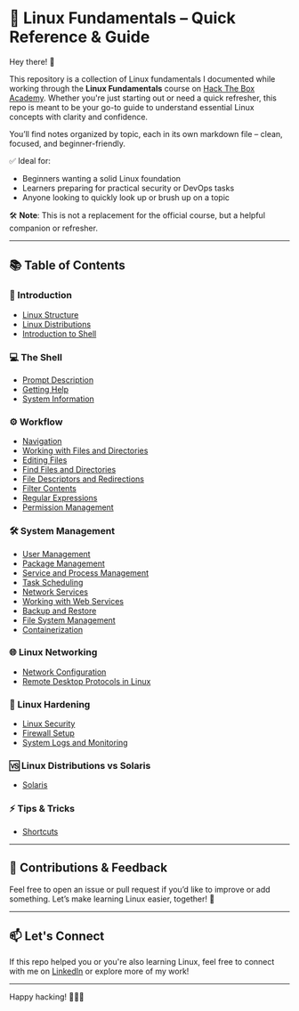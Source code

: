 # 🐧 Linux Fundamentals – Quick Reference & Guide

Hey there! 👋

This repository is a collection of Linux fundamentals I documented while working through the **Linux Fundamentals** course on [Hack The Box Academy](https://academy.hackthebox.com/module/details/18). Whether you're just starting out or need a quick refresher, this repo is meant to be your go-to guide to understand essential Linux concepts with clarity and confidence.

You’ll find notes organized by topic, each in its own markdown file – clean, focused, and beginner-friendly.

✅ Ideal for:
- Beginners wanting a solid Linux foundation
- Learners preparing for practical security or DevOps tasks
- Anyone looking to quickly look up or brush up on a topic

🛠️ **Note**: This is not a replacement for the official course, but a helpful companion or refresher.

---

## 📚 Table of Contents

### 📘 Introduction
- [Linux Structure](Linux_Structure.md)
- [Linux Distributions](Linux_Distributions.md)
- [Introduction to Shell](Introduction_to_Shell.md)

### 💻 The Shell
- [Prompt Description](Prompt_Description.md)
- [Getting Help](Getting_help.md)
- [System Information](System_Information.md)

### ⚙️ Workflow
- [Navigation](Linux_Navigation.md)
- [Working with Files and Directories](Linux_Files_and_Directories.md)
- [Editing Files](Editing_Files.md)
- [Find Files and Directories](Find_Files_and_Directories.md)
- [File Descriptors and Redirections](File_Descriptors_and_Redirections.md)
- [Filter Contents](Filter_Contents.md)
- [Regular Expressions](Regular_Expressions.md)
- [Permission Management](Permission_Management.md)

### 🛠️ System Management
- [User Management](User_Management.md)
- [Package Management](Package_Management.md)
- [Service and Process Management](Service_and_Process_Management.md)
- [Task Scheduling](Task_Scheduling.md)
- [Network Services](Network_Services.md)
- [Working with Web Services](Working_with_Web_Services.md)
- [Backup and Restore](Backup_and_Restore.md)
- [File System Management](File_System_Management.md)
- [Containerization](Containerization.md)

### 🌐 Linux Networking
- [Network Configuration](Network_Configuration.md)
- [Remote Desktop Protocols in Linux](Remote_Desktop_Protocols_in_Linux.md)

### 🔐 Linux Hardening
- [Linux Security](Linux_Security.md)
- [Firewall Setup](Firewall_Setup.md)
- [System Logs and Monitoring](System_Logs.md)

### 🆚 Linux Distributions vs Solaris
- [Solaris](Solaris.md)

### ⚡ Tips & Tricks
- [Shortcuts](Shortcuts.md)

---

## 📎 Contributions & Feedback

Feel free to open an issue or pull request if you’d like to improve or add something. Let’s make learning Linux easier, together! 🤝

---

## 📫 Let's Connect

If this repo helped you or you're also learning Linux, feel free to connect with me on [LinkedIn](https://www.linkedin.com/in/neeraj201) or explore more of my work!

---

Happy hacking! 🧑‍💻✨

